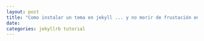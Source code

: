```yaml
---
layout: post
title: "Como instalar un tema en jekyll ... y no morir de frustación en el intento"
date:
categories: jekyllrb tutorial
---
```


